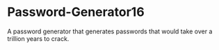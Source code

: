 # Password-Generator16
A password generator that generates passwords that would take over a trillion years to crack. 
